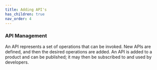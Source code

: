 ```yaml
---
title: Adding API's
has_children: true
nav_order: 4
---
```



### API Management

An API represents a set of operations that can be invoked. New APIs are defined, and then the desired operations are added. An API is added to a product and can be published; it may then be subscribed to and used by developers.
